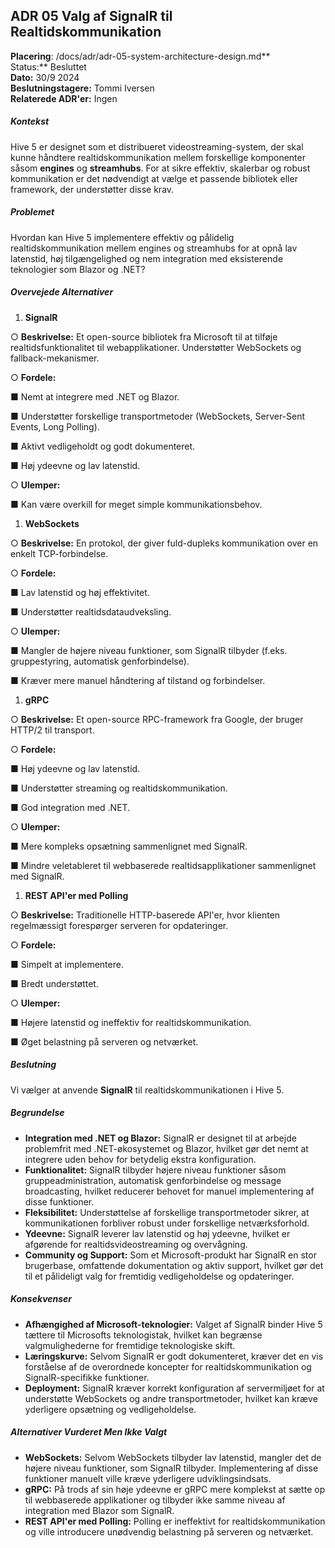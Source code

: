 ADR 05 Valg af SignalR til Realtidskommunikation
------------------------------------------------

**Placering**: /docs/adr/adr-05-system-architecture-design.md**\
Status:** Besluttet\
**Dato:** 30/9 2024\
**Beslutningstagere:** Tommi Iversen\
**Relaterede ADR'er:** Ingen

##### Kontekst

Hive 5 er designet som et distribueret videostreaming-system, der skal kunne håndtere realtidskommunikation mellem forskellige komponenter såsom **engines** og **streamhubs**. For at sikre effektiv, skalerbar og robust kommunikation er det nødvendigt at vælge et passende bibliotek eller framework, der understøtter disse krav.

##### Problemet

Hvordan kan Hive 5 implementere effektiv og pålidelig realtidskommunikation mellem engines og streamhubs for at opnå lav latenstid, høj tilgængelighed og nem integration med eksisterende teknologier som Blazor og .NET?

##### Overvejede Alternativer

1.  **SignalR**

○ **Beskrivelse:** Et open-source bibliotek fra Microsoft til at tilføje realtidsfunktionalitet til webapplikationer. Understøtter WebSockets og fallback-mekanismer.

○ **Fordele:**

■ Nemt at integrere med .NET og Blazor.

■ Understøtter forskellige transportmetoder (WebSockets, Server-Sent Events, Long Polling).

■ Aktivt vedligeholdt og godt dokumenteret.

■ Høj ydeevne og lav latenstid.

○ **Ulemper:**

■ Kan være overkill for meget simple kommunikationsbehov.

1.  **WebSockets**

○ **Beskrivelse:** En protokol, der giver fuld-dupleks kommunikation over en enkelt TCP-forbindelse.

○ **Fordele:**

■ Lav latenstid og høj effektivitet.

■ Understøtter realtidsdataudveksling.

○ **Ulemper:**

■ Mangler de højere niveau funktioner, som SignalR tilbyder (f.eks. gruppestyring, automatisk genforbindelse).

■ Kræver mere manuel håndtering af tilstand og forbindelser.

1.  **gRPC**

○ **Beskrivelse:** Et open-source RPC-framework fra Google, der bruger HTTP/2 til transport.

○ **Fordele:**

■ Høj ydeevne og lav latenstid.

■ Understøtter streaming og realtidskommunikation.

■ God integration med .NET.

○ **Ulemper:**

■ Mere kompleks opsætning sammenlignet med SignalR.

■ Mindre veletableret til webbaserede realtidsapplikationer sammenlignet med SignalR.

1.  **REST API'er med Polling**

○ **Beskrivelse:** Traditionelle HTTP-baserede API'er, hvor klienten regelmæssigt forespørger serveren for opdateringer.

○ **Fordele:**

■ Simpelt at implementere.

■ Bredt understøttet.

○ **Ulemper:**

■ Højere latenstid og ineffektiv for realtidskommunikation.

■ Øget belastning på serveren og netværket.

##### Beslutning

Vi vælger at anvende **SignalR** til realtidskommunikationen i Hive 5.

##### Begrundelse

-   **Integration med .NET og Blazor:** SignalR er designet til at arbejde problemfrit med .NET-økosystemet og Blazor, hvilket gør det nemt at integrere uden behov for betydelig ekstra konfiguration.
-   **Funktionalitet:** SignalR tilbyder højere niveau funktioner såsom gruppeadministration, automatisk genforbindelse og message broadcasting, hvilket reducerer behovet for manuel implementering af disse funktioner.
-   **Fleksibilitet:** Understøttelse af forskellige transportmetoder sikrer, at kommunikationen forbliver robust under forskellige netværksforhold.
-   **Ydeevne:** SignalR leverer lav latenstid og høj ydeevne, hvilket er afgørende for realtidsvideostreaming og overvågning.
-   **Community og Support:** Som et Microsoft-produkt har SignalR en stor brugerbase, omfattende dokumentation og aktiv support, hvilket gør det til et pålideligt valg for fremtidig vedligeholdelse og opdateringer.

##### Konsekvenser

-   **Afhængighed af Microsoft-teknologier:** Valget af SignalR binder Hive 5 tættere til Microsofts teknologistak, hvilket kan begrænse valgmulighederne for fremtidige teknologiske skift.
-   **Læringskurve:** Selvom SignalR er godt dokumenteret, kræver det en vis forståelse af de overordnede koncepter for realtidskommunikation og SignalR-specifikke funktioner.
-   **Deployment:** SignalR kræver korrekt konfiguration af servermiljøet for at understøtte WebSockets og andre transportmetoder, hvilket kan kræve yderligere opsætning og vedligeholdelse.

##### Alternativer Vurderet Men Ikke Valgt

-   **WebSockets:** Selvom WebSockets tilbyder lav latenstid, mangler det de højere niveau funktioner, som SignalR tilbyder. Implementering af disse funktioner manuelt ville kræve yderligere udviklingsindsats.
-   **gRPC:** På trods af sin høje ydeevne er gRPC mere komplekst at sætte op til webbaserede applikationer og tilbyder ikke samme niveau af integration med Blazor som SignalR.
-   **REST API'er med Polling:** Polling er ineffektivt for realtidskommunikation og ville introducere unødvendig belastning på serveren og netværket.
